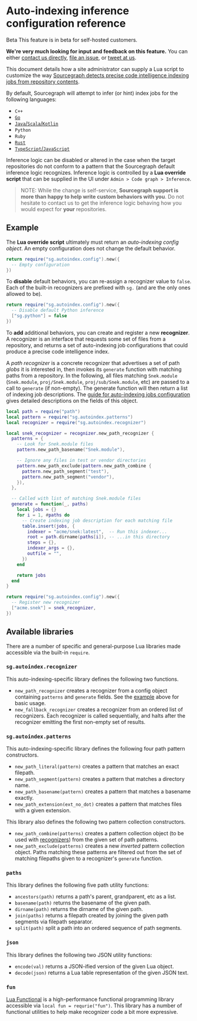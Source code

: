 # Auto-indexing inference configuration reference

<aside class="beta">
<p>
<span class="badge badge-beta">Beta</span> This feature is in beta for self-hosted customers.

<p><b>We're very much looking for input and feedback on this feature.</b> You can either <a href="https://about.sourcegraph.com/contact">contact us directly</a>, <a href="https://github.com/sourcegraph/sourcegraph">file an issue</a>, or <a href="https://twitter.com/sourcegraph">tweet at us</a>.</p>
</aside>
</p>
</aside>

This document details how a site administrator can supply a Lua script to customize the way [Sourcegraph detects precise code intelligence indexing jobs from repository contents](http://localhost:5080/code_navigation/explanations/auto_indexing_inference).

By default, Sourcegraph will attempt to infer (or hint) index jobs for the following languages:

- `C++`
- [`Go`](../explanations/auto_indexing_inference#go)
- [`Java`/`Scala`/`Kotlin`](../explanations/auto_indexing_inference#java)
- `Python`
- `Ruby`
- [`Rust`](../explanations/auto_indexing_inference#rust)
- [`TypeScript`/`JavaScript`](../explanations/auto_indexing_inference#typescript)

Inference logic can be disabled or altered in the case when the target repositories do not conform to a pattern that the Sourcegraph default inference logic recognizes. Inference logic is controlled by a **Lua override script** that can be supplied in the UI under `Admin > Code graph > Inference`.

> NOTE: While the change is self-service, **Sourcegraph support is more than happy to help write custom behaviors with you**. Do not hesitate to contact us to get the inference logic behaving how you would expect for **your** repositories.

## Example

The **Lua override script** ultimately must return an _auto-indexing config object_. An empty configuration does not change the default behavior.

```lua
return require("sg.autoindex.config").new({
  -- Empty configuration
})
```

To **disable** default behaviors, you can re-assign a recognizer value to `false`. Each of the built-in recognizers are prefixed with `sg.` (and are the only ones allowed to be).

```lua
return require("sg.autoindex.config").new({
  -- Disable default Python inference
  ["sg.python"] = false
})
```

To **add** additional behaviors, you can create and register a new **recognizer**. A recognizer is an interface that requests some set of files from a repository, and returns a set of auto-indexing job configurations that could produce a precise code intelligence index.

A _path recognizer_ is a concrete recognizer that advertises a set of path _globs_ it is interested in, then invokes its `generate` function with matching paths from a repository. In the following, all files matching `Snek.module` (`Snek.module`, `proj/Snek.module`, `proj/sub/Snek.module`, etc) are passed to a call to `generate` (if non-empty). The generate function will then return a list of indexing job descriptions. The [guide for auto-indexing jobs configuration](auto_indexing_configuration#keys-1) gives detailed descriptions on the fields of this object.

```lua
local path = require("path")
local pattern = require("sg.autoindex.patterns")
local recognizer = require("sg.autoindex.recognizer")

local snek_recognizer = recognizer.new_path_recognizer {
  patterns = {
    -- Look for Snek.module files
    pattern.new_path_basename("Snek.module"),

    -- Ignore any files in test or vendor directories
    pattern.new_path_exclude(pattern.new_path_combine {
      pattern.new_path_segment("test"),
      pattern.new_path_segment("vendor"),
    }),
  },

  -- Called with list of matching Snek.module files
  generate = function(_, paths)
    local jobs = {}
    for i = 1, #paths do
      -- Create indexing job description for each matching file
      table.insert(jobs, {
        indexer = "acme/snek:latest",  -- Run this indexer...
        root = path.dirname(paths[i]), -- ...in this directory
        steps = {},
        indexer_args = {},
        outfile = "",
      })
    end

    return jobs
  end
}

return require("sg.autoindex.config").new({
  -- Register new recognizer
  ["acme.snek"] = snek_recognizer,
})
```

## Available libraries

There are a number of specific and general-purpose Lua libraries made accessible via the built-in `require`.

### `sg.autoindex.recognizer`

This auto-indexing-specific library defines the following two functions.

<!-- TODO - document paths_for_content;api.register -->
- `new_path_recognizer` creates a recognizer from a config object containing `patterns` and `generate` fields. See the [example](#example) above for basic usage.
- `new_fallback_recognizer` creates a recognizer from an ordered list of recognizers. Each recognizer is called sequentially, and halts after the recognizer emitting the first non-empty set of results.

### `sg.autoindex.patterns`

This auto-indexing-specific library defines the following four path pattern constructors.

- `new_path_literal(pattern)` creates a pattern that matches an exact filepath.
- `new_path_segment(pattern)` creates a pattern that matches a directory name.
- `new_path_basename(pattern)` creates a pattern that matches a basename exactly.
- `new_path_extension(ext_no_dot)` creates a pattern that matches files with a given extension.

This library also defines the following two pattern collection constructors.

- `new_path_combine(patterns)` creates a pattern collection object (to be used with [recognizers](#sg-autoindex-recognizers)) from the given set of path patterns.
- `new_path_exclude(patterns)` creates a new _inverted_ pattern collection object. Paths matching these patterns are filtered out from the set of matching filepaths given to a recognizer's `generate` function.

### `paths`

This library defines the following five path utility functions:

- `ancestors(path)` returns a path's parent, grandparent, etc as a list.
- `basename(path)` returns the basename of the given path.
- `dirname(path)` returns the dirname of the given path.
- `join(paths)` returns a filepath created by joining the given path segments via filepath separator.
- `split(path)` split a path into an ordered sequence of path segments.

### `json`

This library defines the following two JSON utility functions:

- `encode(val)` returns a JSON-ified version of the given Lua object.
- `decode(json)` returns a Lua table representation of the given JSON text.

### `fun`

[Lua Functional](https://github.com/luafun/luafun/tree/cb6a7e25d4b55d9578fd371d1474b00e47bd29f3#lua-functional) is a high-performance functional programming library accessible via `local fun = requrie("fun")`. This library has a number of functional utilities to help make recognizer code a bit more expressive.
